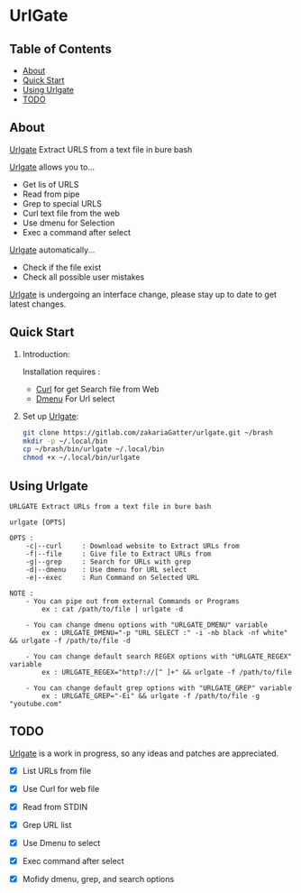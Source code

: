 # UrlGate

## Table of Contents

- [About](#about)
- [Quick Start](#quick-start)
- [Using Urlgate](#using-zshing)
- [TODO](#todo)

## About

[Urlgate] Extract URLS from a text file in bure bash

[Urlgate] allows you to...

* Get lis of URLS
* Read from pipe
* Grep to special URLS
* Curl text file from the web
* Use dmenu for Selection
* Exec a command after select

[Urlgate] automatically...

* Check if the file exist
* Check all possible user mistakes

[Urlgate] is undergoing an interface change, please stay up to date to get latest changes.

## Quick Start

1. Introduction:

   Installation requires :
	* [Curl](https://curl.haxx.se) for get Search file from Web
	* [Dmenu](https://tools.suckless.org/dmenu/) For Url select

2. Set up [Urlgate]:

	``` bash
	git clone https://gitlab.com/zakariaGatter/urlgate.git ~/brash
	mkdir -p ~/.local/bin
	cp ~/brash/bin/urlgate ~/.local/bin
	chmod +x ~/.local/bin/urlgate
	```

## Using Urlgate

```
URLGATE Extract URLs from a text file in bure bash

urlgate [OPTS]

OPTS :
    -c|--curl     : Download website to Extract URLs from
    -f|--file     : Give file to Extract URLs from
    -g|--grep     : Search for URLs with grep
    -d|--dmenu    : Use dmenu for URL select
    -e|--exec     : Run Command on Selected URL

NOTE :
    - You can pipe out from external Commands or Programs
        ex : cat /path/to/file | urlgate -d

    - You can change dmenu options with "URLGATE_DMENU" variable
        ex : URLGATE_DMENU="-p "URL SELECT :" -i -nb black -nf white" && urlgate -f /path/to/file -d

    - You can change default search REGEX options with "URLGATE_REGEX" variable
        ex : URLGATE_REGEX="http?://[^ ]+" && urlgate -f /path/to/file

    - You can change default grep options with "URLGATE_GREP" variable
        ex : URLGATE_GREP="-Ei" && urlgate -f /path/to/file -g "youtube.com"
```

## TODO
[Urlgate] is a work in progress, so any ideas and patches are appreciated.

* [X] List URLs from file
* [X] Use Curl for web file
* [X] Read from STDIN
* [X] Grep URL list
* [X] Use Dmenu to select
* [X] Exec command after select
* [X] Mofidy dmenu, grep, and search options


[Urlgate]:http://github.com/zakariagatter/urlgate

